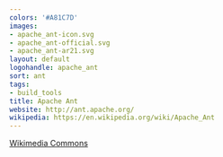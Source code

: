 ```yaml
---
colors: '#A81C7D'
images:
- apache_ant-icon.svg
- apache_ant-official.svg
- apache_ant-ar21.svg
layout: default
logohandle: apache_ant
sort: ant
tags:
- build_tools
title: Apache Ant
website: http://ant.apache.org/
wikipedia: https://en.wikipedia.org/wiki/Apache_Ant
---
```


[Wikimedia Commons](https://commons.wikimedia.org/wiki/File:Apache-Ant-logo.svg)
